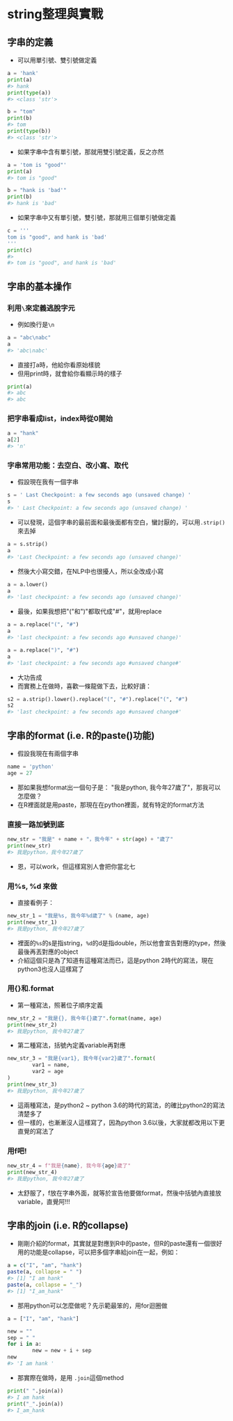 # string整理與實戰  

## 字串的定義  

* 可以用單引號、雙引號做定義  


```python
a = 'hank'
print(a)
#> hank
print(type(a))
#> <class 'str'>
```


```python
b = "tom"
print(b)
#> tom
print(type(b))
#> <class 'str'>
```

* 如果字串中含有單引號，那就用雙引號定義，反之亦然  


```python
a = 'tom is "good"'
print(a)
#> tom is "good"
```


```python
b = "hank is 'bad'"
print(b)
#> hank is 'bad'
```

* 如果字串中又有單引號，雙引號，那就用三個單引號做定義  


```python
c = '''
tom is "good", and hank is 'bad'
'''
print(c)
#> 
#> tom is "good", and hank is 'bad'
```

## 字串的基本操作  

### 利用`\`來定義逃脫字元  

* 例如換行是`\n`


```python
a = "abc\nabc"
a
#> 'abc\nabc'
```

* 直接打a時，他給你看原始樣貌  
* 但用print時，就會給你看顯示時的樣子  


```python
print(a)
#> abc
#> abc
```

### 把字串看成list，index時從0開始  


```python
a = "hank"
a[2]
#> 'n'
```

### 字串常用功能：去空白、改小寫、取代  

* 假設現在我有一個字串  


```python
s = ' Last Checkpoint: a few seconds ago (unsaved change) '
s
#> ' Last Checkpoint: a few seconds ago (unsaved change) '
```

* 可以發現，這個字串的最前面和最後面都有空白，蠻討厭的，可以用`.strip()`來去掉  


```python
a = s.strip()
a
#> 'Last Checkpoint: a few seconds ago (unsaved change)'
```

* 然後大小寫交錯，在NLP中也很擾人，所以全改成小寫  


```python
a = a.lower()
a
#> 'last checkpoint: a few seconds ago (unsaved change)'
```

* 最後，如果我想把"("和")"都取代成"#"，就用replace  


```python
a = a.replace("(", "#")
a
#> 'last checkpoint: a few seconds ago #unsaved change)'
```


```python
a = a.replace(")", "#")
a
#> 'last checkpoint: a few seconds ago #unsaved change#'
```

* 大功告成  
* 而實務上在做時，喜歡一條龍做下去，比較好讀：  


```python
s2 = a.strip().lower().replace("(", "#").replace("(", "#")
s2
#> 'last checkpoint: a few seconds ago #unsaved change#'
```

## 字串的format (i.e. R的paste()功能)  

* 假設我現在有兩個字串  


```python
name = 'python'
age = 27
```

* 那如果我想format出一個句子是： "我是python, 我今年27歲了"，那我可以怎麼做？  
* 在R裡面就是用paste，那現在在python裡面，就有特定的format方法  

### 直接一路加號到底  


```python
new_str = "我是" + name + "，我今年" + str(age) + "歲了"
print(new_str)
#> 我是python，我今年27歲了
```

* 恩，可以work，但這樣寫別人會把你當北七  

### 用%s, %d 來做  

* 直接看例子：  


```python
new_str_1 = "我是%s, 我今年%d歲了" % (name, age)
print(new_str_1)
#> 我是python, 我今年27歲了
```

* 裡面的`%s`的s是指string，`%d`的d是指double，所以他會宣告對應的type，然後最後再丟對應的object  
* 介紹這個只是為了知道有這種寫法而已，這是python 2時代的寫法，現在python3也沒人這樣寫了  

### 用{}和.format  

* 第一種寫法，照著位子順序定義  


```python
new_str_2 = "我是{}, 我今年{}歲了".format(name, age)
print(new_str_2)
#> 我是python, 我今年27歲了
```

* 第二種寫法，括號內定義variable再對應  


```python
new_str_3 = "我是{var1}, 我今年{var2}歲了".format(
        var1 = name,
        var2 = age
)
print(new_str_3)
#> 我是python, 我今年27歲了
```

* 這兩種寫法，是python2 ~ python 3.6的時代的寫法，的確比python2的寫法清楚多了  
* 但一樣的，也漸漸沒人這樣寫了，因為python 3.6以後，大家就都改用以下更直覺的寫法了  

### 用f吧!  


```python
new_str_4 = f"我是{name}, 我今年{age}歲了"
print(new_str_4)
#> 我是python, 我今年27歲了
```

* 太舒服了，f放在字串外面，就等於宣告他要做format，然後中括號內直接放variable，直覺阿!!!  

## 字串的join (i.e. R的collapse)  

* 剛剛介紹的format，其實就是對應到R中的paste，但R的paste還有一個很好用的功能是collapse，可以把多個字串給join在一起，例如：  


```r
a = c("I", "am", "hank")
paste(a, collapse = " ")
#> [1] "I am hank"
paste(a, collapse = "_")
#> [1] "I_am_hank"
```

* 那用python可以怎麼做呢？先示範最笨的，用for迴圈做  


```python
a = ["I", "am", "hank"]

new = ""
sep = " "
for i in a:
        new = new + i + sep
new
#> 'I am hank '
```

* 那實際在做時，是用 `.join`這個method  


```python
print(" ".join(a))
#> I am hank
print("_".join(a))
#> I_am_hank
```





